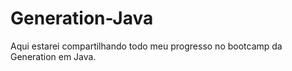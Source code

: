 # Generation-Java
Aqui estarei compartilhando todo meu progresso no bootcamp da Generation em Java. 
